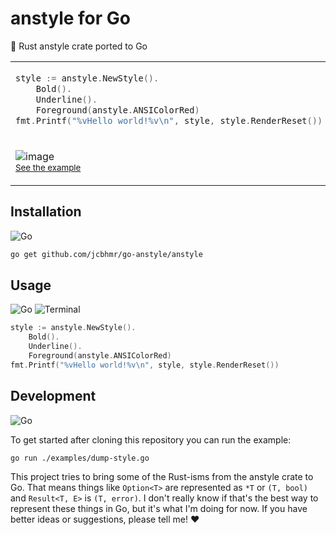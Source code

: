 # anstyle for Go

🦀 Rust anstyle crate ported to Go

<table align=center><td>

```go
style := anstyle.NewStyle().
    Bold().
    Underline().
    Foreground(anstyle.ANSIColorRed)
fmt.Printf("%vHello world!%v\n", style, style.RenderReset())
```

<tr><td>

![image](https://github.com/jcbhmr/go-anstyle/assets/61068799/4c76cf13-8389-4ae8-9b80-93de51c9200a)<br>
<sup>[See the example](examples/dump-style.go)</sup>

</table>

## Installation

![Go](https://img.shields.io/static/v1?style=for-the-badge&message=Go&color=00ADD8&logo=Go&logoColor=FFFFFF&label=)

```sh
go get github.com/jcbhmr/go-anstyle/anstyle
```

## Usage

![Go](https://img.shields.io/static/v1?style=for-the-badge&message=Go&color=00ADD8&logo=Go&logoColor=FFFFFF&label=)
![Terminal](https://img.shields.io/static/v1?style=for-the-badge&message=Terminal&color=4D4D4D&logo=Windows+Terminal&logoColor=FFFFFF&label=)

```go
style := anstyle.NewStyle().
    Bold().
    Underline().
    Foreground(anstyle.ANSIColorRed)
fmt.Printf("%vHello world!%v\n", style, style.RenderReset())
```

<!-- <sub>📝 This project follows the [Go language binding for Rust](https://jcbhmr.me/Rust-Go/) recommendations.</sub> -->

## Development

![Go](https://img.shields.io/static/v1?style=for-the-badge&message=Go&color=00ADD8&logo=Go&logoColor=FFFFFF&label=)

To get started after cloning this repository you can run the example:

```sh
go run ./examples/dump-style.go
```

This project tries to bring some of the Rust-isms from the anstyle crate to Go. That means things like `Option<T>` are represented as `*T` or `(T, bool)` and `Result<T, E>` is `(T, error)`. I don't really know if that's the best way to represent these things in Go, but it's what I'm doing for now. If you have better ideas or suggestions, please tell me! ❤️
